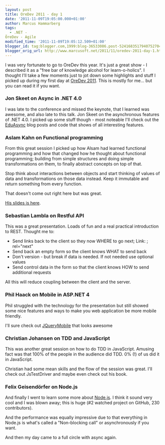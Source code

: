 ```yaml
---
layout: post
title: OreDev 2011 - day 1
date: '2011-11-09T19:05:00.000+01:00'
author: Marcus Hammarberg
tags:
  - .NET -
ÖreDev - Agile
modified_time: '2011-11-09T19:05:12.509+01:00'
blogger_id: tag:blogger.com,1999:blog-36533086.post-5241683517940752704
blogger_orig_url: http://www.marcusoft.net/2011/11/oredev-2011-day-1.html
---
```


I was very
fortunate to go to OreDev this year. It's just a great show - I
described it as a "free bar of knowledge alcohol for learn-o-holics".
I thought I'll take a few moments just to jot down some highlights and
stuff I picked up during my first day at
<a href="http://www.oredev.org/" target="_blank">OreDev 2011</a>. This
is mostly for me... but you can read it if you want.


### Jon Skeet on Async in .NET 4.0

<div>

I was late to the conference and missed the keynote, that I learned was
awesome, and also late to this talk. Jon Skeet on the asynchronous
features of .NET 4.0. I picked up some stuff though - most noteable I'll
check out the <a
href="http://msmvps.com/blogs/jon_skeet/archive/tags/Eduasync/default.aspx"
target="_blank">EduAsync</a> blog posts and code that shows of all
interesting features. 

</div>

### Aslam Kahn on Functional programming

<div>

From this great session I picked up how Alsam had learned functional
programming and how that changed how he thought about functional
programming; building from simple structures and doing simple
transformations on them, to finally abstract concepts on top of that. 

</div>

<div>

Stop think about interactions between objects and start thinking of
values of data and transformations on those data instead. Keep it
immutable and return something from every function.

</div>

<div>

That doesn't come out right here but was great. 

</div>

<div>

<a href="http://www.slideshare.net/aslamkhn/not-quite-object-oriented"
target="_blank">His slides is here</a>.

</div>

### Sebastian Lambla on Restful API

<div>

This was a great presentation. Loads of fun and a real practical
introduction to REST. Thought me to:

</div>

<div>

-   Send links back to the client so they now WHERE to go next; Link: ;
    rel="next"
-   Send back an empty form so the client knows WHAT to send back
-   Don't version - but break if data is needed. If not needed use
    optional values
-   Send control data in the form so that the client knows HOW to send
    additional requests

<div>

All this will reduce coupling between the client and the server. 

</div>

</div>

### Phil Haack on Mobile in ASP.NET 4

<div>

Phil struggled with the technology for the presentation but still showed
some nice features and ways to make you web application be more mobile
friendly. 

</div>

<div>

I'll sure check out
<a href="http://jquerymobile.com/" target="_blank">JQueryMobile</a> that
looks awesome 

</div>

### Christian Johansen on TDD and JavaScript

<div>

This was another great session on how to do TDD in JavaScript. Amusing
fact was that 100% of the people in the audience did TDD. 0% (!) of us
did it in JavaScript. 

</div>

<div>

Christian had some mean skills and the flow of the session was great.
I'll check out JsTestDriver and maybe even check out his book.

</div>

### Felix Geisendörfer on Node.js

<div>

And finally I went to learn some more about
[Node.js](http://nodejs.org/). I think it sound very cool and I was
blown away; this is huge (#2 watched project on GitHub, 230
contributors).

</div>

<div>

And the performance was equally impressive due to that everything in
Node.js is what's called a "Non-blocking call" or asynchronously if you
want. 

</div>

<div>

And then my day came to a full circle with async again.  

</div>
